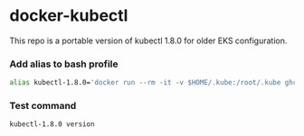# docker-kubectl

This repo is a portable version of kubectl 1.8.0 for older EKS configuration.

### Add alias to bash profile

```bash
alias kubectl-1.8.0='docker run --rm -it -v $HOME/.kube:/root/.kube ghcr.io/anthoneous/kubectl:1.8.0 kubectl'
```

### Test command

```bash
kubectl-1.8.0 version
```
